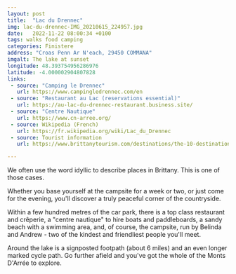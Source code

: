 ```yaml
---
layout: post
title:  "Lac du Drennec"
img: lac-du-drennec-IMG_20210615_224957.jpg
date:   2022-11-22 08:00:34 +0100
tags: walks food camping
categories: Finistere
address: "Croas Penn Ar N'each, 29450 COMMANA"
imgalt: The lake at sunset
longitude: 48.393754956286976
latitude: -4.000002904807828
links:
 - source: "Camping le Drennec"
   url: https://www.campingledrennec.com/en
 - source: "Restaurant au Lac (reservations essential)"
   url: https://au-lac-du-drennec-restaurant.business.site/
 - source: "Centre Nautique"
   url: https://www.cn-arree.org/
 - source: Wikipedia (French)
   url: https://fr.wikipedia.org/wiki/Lac_du_Drennec
 - source: Tourist information
   url: https://www.brittanytourism.com/destinations/the-10-destinations/heart-of-brittany-kalon-breizh/monts-darree-and-the-montagne-st-michel/

---
```

We often use the word idyllic to describe places in Brittany. This is one of those cases.

Whether you base yourself at the campsite for a week or two, or just come for the evening, you'll discover a truly peaceful corner of the countryside.

Within a few hundred metres of the car park, there is a top class restaurant and crêperie, a "centre nautique" to hire boats and paddleboards, a sandy beach with a  swimming area, and, of course, the campsite, run by Belinda and Andrew - two of the kindest and friendliest people you'll meet.

Around the lake is a signposted footpath (about 6 miles) and an even longer marked cycle path. Go further afield and you've got the whole of the Monts D'Arrée to explore.
